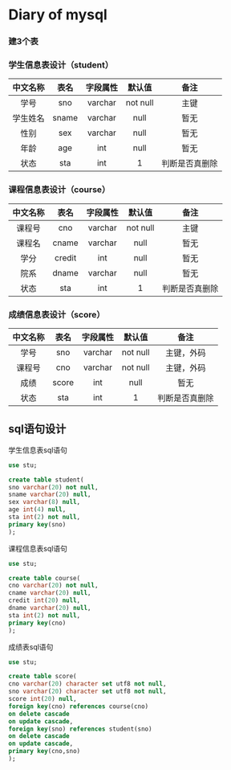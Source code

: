 # Diary of mysql

### 建3个表

### 学生信息表设计（student）

中文名称| 表名| 字段属性| 默认值| 备注
:-----:|:----:|:------:|:----:|:-----:
学号|sno|varchar|not null|主键
学生姓名|sname|varchar|null|暂无
性别|sex|varchar|null|暂无
年龄|age|int|null|暂无
状态|sta|int|1|判断是否真删除

### 课程信息表设计（course）
中文名称| 表名| 字段属性| 默认值| 备注
:-----:|:----:|:------:|:----:|:-----:
课程号|cno|varchar|not null|主键
课程名|cname|varchar|null|暂无
学分|credit|int|null|暂无
院系|dname|varchar|null|暂无
状态|sta|int|1|判断是否真删除

### 成绩信息表设计（score）
中文名称| 表名| 字段属性| 默认值| 备注
:-----:|:----:|:------:|:----:|:-----:
学号|sno|varchar|not null|主键，外码
课程号|cno|varchar|not null|主键，外码
成绩|score|int|null|暂无
状态|sta|int|1|判断是否真删除

## sql语句设计
学生信息表sql语句
```sql
use stu;

create table student(
sno varchar(20) not null,
sname varchar(20) null,
sex varchar(8) null,
age int(4) null,
sta int(2) not null,
primary key(sno)
);
```

课程信息表sql语句
```sql
use stu;

create table course(
cno varchar(20) not null,
cname varchar(20) null,
credit int(20) null,
dname varchar(20) null,
sta int(2) not null,
primary key(cno)
);
```

成绩表sql语句
```sql
use stu;

create table score(
cno varchar(20) character set utf8 not null,
sno varchar(20) character set utf8 not null,
score int(20) null,
foreign key(cno) references course(cno)
on delete cascade
on update cascade,
foreign key(sno) references student(sno)
on delete cascade
on update cascade,
primary key(cno,sno)
);
```




